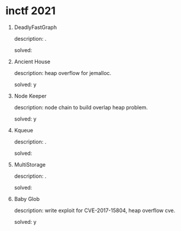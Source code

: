 # inctf 2021



1. DeadlyFastGraph

   description: .

   solved: 

2. Ancient House

   description: heap overflow for jemalloc.

   solved: y

3. Node Keeper

   description: node chain to build overlap heap problem.

   solved: y

4. Kqueue

   description: .

   solved: 

5. MultiStorage

   description: .

   solved: 

6. Baby Glob

   description: write exploit for CVE-2017-15804, heap overflow cve.

   solved: y

